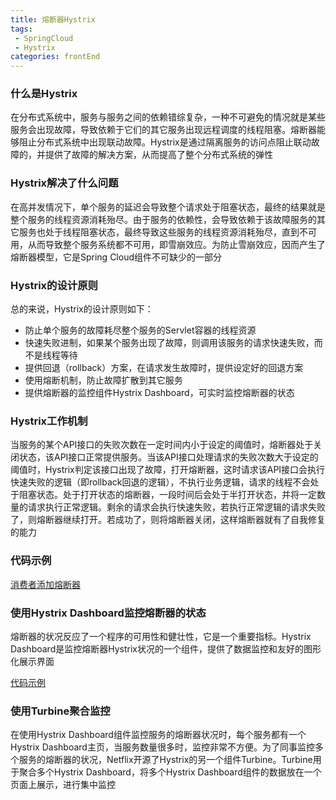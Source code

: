 ```yaml
---
title: 熔断器Hystrix
tags: 
 - SpringCloud
 - Hystrix
categories: frontEnd
---
```


### 什么是Hystrix
在分布式系统中，服务与服务之间的依赖错综复杂，一种不可避免的情况就是某些服务会出现故障，导致依赖于它们的其它服务出现远程调度的线程阻塞。熔断器能够阻止分布式系统中出现联动故障。Hystrix是通过隔离服务的访问点阻止联动故障的，并提供了故障的解决方案，从而提高了整个分布式系统的弹性

### Hystrix解决了什么问题
在高并发情况下，单个服务的延迟会导致整个请求处于阻塞状态，最终的结果就是整个服务的线程资源消耗殆尽。由于服务的依赖性，会导致依赖于该故障服务的其它服务也处于线程阻塞状态，最终导致这些服务的线程资源消耗殆尽，直到不可用，从而导致整个服务系统都不可用，即雪崩效应。为防止雪崩效应，因而产生了熔断器模型，它是Spring Cloud组件不可缺少的一部分

### Hystrix的设计原则
总的来说，Hystrix的设计原则如下：
* 防止单个服务的故障耗尽整个服务的Servlet容器的线程资源
* 快速失败进制，如果某个服务出现了故障，则调用该服务的请求快速失败，而不是线程等待
* 提供回退（rollback）方案，在请求发生故障时，提供设定好的回退方案
* 使用熔断机制，防止故障扩散到其它服务
* 提供熔断器的监控组件Hystrix Dashboard，可实时监控熔断器的状态

### Hystrix工作机制
当服务的某个API接口的失败次数在一定时间内小于设定的阈值时，熔断器处于关闭状态，该API接口正常提供服务。当该API接口处理请求的失败次数大于设定的阈值时，Hystrix判定该接口出现了故障，打开熔断器，这时请求该API接口会执行快速失败的逻辑（即rollback回退的逻辑），不执行业务逻辑，请求的线程不会处于阻塞状态。处于打开状态的熔断器，一段时间后会处于半打开状态，并将一定数量的请求执行正常逻辑。剩余的请求会执行快速失败，若执行正常逻辑的请求失败了，则熔断器继续打开。若成功了，则将熔断器关闭，这样熔断器就有了自我修复的能力

### 代码示例
[消费者添加熔断器](https://gitee.com/CK_Simon/cloud-demo/tree/master/eureka-ribbon-client-service)

### 使用Hystrix Dashboard监控熔断器的状态
熔断器的状况反应了一个程序的可用性和健壮性，它是一个重要指标。Hystrix Dashboard是监控熔断器Hystrix状况的一个组件，提供了数据监控和友好的图形化展示界面

[代码示例](https://gitee.com/CK_Simon/cloud-demo/tree/master/eureka-feign-service)

### 使用Turbine聚合监控
在使用Hystrix Dashboard组件监控服务的熔断器状况时，每个服务都有一个Hystrix Dashboard主页，当服务数量很多时，监控非常不方便。为了同事监控多个服务的熔断器的状况，Netflix开源了Hystrix的另一个组件Turbine。Turbine用于聚合多个Hystrix Dashboard，将多个Hystrix Dashboard组件的数据放在一个页面上展示，进行集中监控

